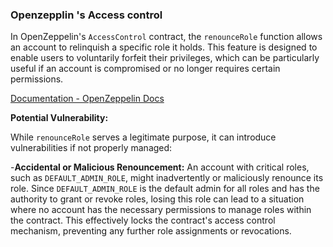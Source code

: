 ### Openzepplin 's Access control 
In OpenZeppelin's `AccessControl` contract, the `renounceRole` function allows an account to relinquish a specific role it holds. This feature is designed to enable users to voluntarily forfeit their privileges, which can be particularly useful if an account is compromised or no longer requires certain permissions.

[Documentation - OpenZeppelin Docs](https://docs.openzeppelin.com/contracts/4.x/api/access?utm_source=chatgpt.com)

**Potential Vulnerability:**

While `renounceRole` serves a legitimate purpose, it can introduce vulnerabilities if not properly managed:

-**Accidental or Malicious Renouncement:** An account with critical roles, such as `DEFAULT_ADMIN_ROLE`, might inadvertently or maliciously renounce its role. Since `DEFAULT_ADMIN_ROLE` is the default admin for all roles and has the authority to grant or revoke roles, losing this role can lead to a situation where no account has the necessary permissions to manage roles within the contract. This effectively locks the contract's access control mechanism, preventing any further role assignments or revocations.